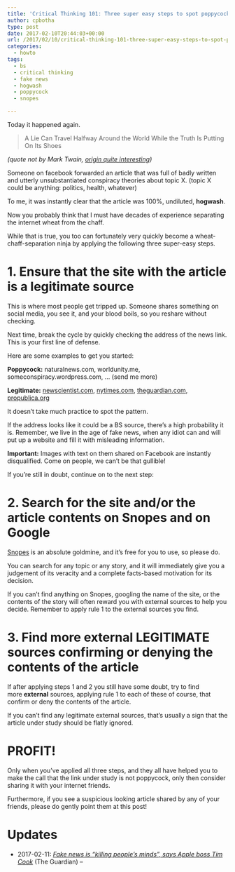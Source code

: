 ```yaml
---
title: 'Critical Thinking 101: Three super easy steps to spot poppycock on the internet.'
author: cpbotha
type: post
date: 2017-02-10T20:44:03+00:00
url: /2017/02/10/critical-thinking-101-three-super-easy-steps-to-spot-poppycock-on-the-internet/
categories:
  - howto
tags:
  - bs
  - critical thinking
  - fake news
  - hogwash
  - poppycock
  - snopes

---
```

Today it happened again.

> A Lie Can Travel Halfway Around the World While the Truth Is Putting On Its Shoes

_(quote not by Mark Twain, [origin quite interesting][1])_

Someone on facebook forwarded an article that was full of badly written and utterly unsubstantiated conspiracy theories about topic X. (topic X could be anything: politics, health, whatever)

To me, it was instantly clear that the article was 100%, undiluted, **hogwash**.

Now you probably think that I must have decades of experience separating the internet wheat from the chaff.

While that is true, you too can fortunately very quickly become a wheat-chaff-separation ninja by applying the following three super-easy steps.

# 1. Ensure that the site with the article is a legitimate source

This is where most people get tripped up. Someone shares something on social media, you see it, and your blood boils, so you reshare without checking.

Next time, break the cycle by quickly checking the address of the news link. This is your first line of defense.

Here are some examples to get you started:

**Poppycock:** naturalnews.com, worldunity.me, someconspiracy.wordpress.com, &#8230; (send me more)

**Legitimate:** [newscientist.com][2], [nytimes.com][3], [theguardian.com][4], [propublica.org][5]

It doesn&#8217;t take much practice to spot the pattern.

If the address looks like it could be a BS source, there&#8217;s a high probability it is. Remember, we live in the age of fake news, when any idiot can and will put up a website and fill it with misleading information.

**Important:** Images with text on them shared on Facebook are instantly disqualified. Come on people, we can&#8217;t be that gullible!

If you&#8217;re still in doubt, continue on to the next step:

# 2. Search for the site and/or the article contents on Snopes and on Google

[Snopes][6] is an absolute goldmine, and it&#8217;s free for you to use, so please do.

You can search for any topic or any story, and it will immediately give you a judgement of its veracity and a complete facts-based motivation for its decision.

If you can&#8217;t find anything on Snopes, googling the name of the site, or the contents of the story will often reward you with external sources to help you decide. Remember to apply rule 1 to the external sources you find.

# 3. Find more external LEGITIMATE sources confirming or denying the contents of the article

If after applying steps 1 and 2 you still have some doubt, try to find more **external** sources, applying rule 1 to each of these of course, that confirm or deny the contents of the article.

If you can&#8217;t find any legitimate external sources, that&#8217;s usually a sign that the article under study should be flatly ignored.

# PROFIT!

Only when you&#8217;ve applied all three steps, and they all have helped you to make the call that the link under study is not poppycock, only then consider sharing it with your internet friends.

Furthermore, if you see a suspicious looking article shared by any of your friends, please do gently point them at this post!

# Updates

  * 2017-02-11: [_Fake news is &#8220;killing people&#8217;s minds&#8221;, says Apple boss Tim Cook_][7] (The Guardian) &#8211;

&nbsp;

 [1]: http://quoteinvestigator.com/2014/07/13/truth/
 [2]: https://www.newscientist.com/
 [3]: https://www.nytimes.com/
 [4]: https://www.theguardian.com/
 [5]: https://www.propublica.org/
 [6]: http://www.snopes.com/
 [7]: https://www.theguardian.com/technology/2017/feb/11/fake-news-is-killing-peoples-minds-says-apple-boss-tim-cook